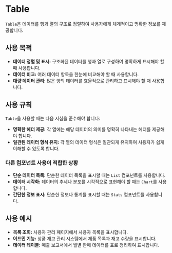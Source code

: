 # Table

`Table`은 데이터를 행과 열의 구조로 정렬하여 사용자에게 체계적이고 명확한 정보를 제공합니다.

## 사용 목적

- **데이터 정렬 및 표시:** 구조화된 데이터를 행과 열로 구성하여 명확하게 표시해야 할 때 사용합니다.
- **데이터 비교:** 여러 데이터 항목을 한눈에 비교해야 할 때 사용합니다.
- **대량 데이터 관리:** 많은 양의 데이터를 효율적으로 관리하고 표시해야 할 때 사용합니다.

## 사용 규칙

`Table`을 사용할 때는 다음 지침을 준수해야 합니다:

- **명확한 헤더 제공:** 각 열에는 해당 데이터의 의미를 명확히 나타내는 헤더를 제공해야 합니다.
- **일관된 데이터 형식 유지:** 각 열의 데이터 형식은 일관되게 유지하여 사용자가 쉽게 이해할 수 있도록 합니다.

### 다른 컴포넌트 사용이 적합한 상황

- **단순 데이터 목록:** 단순한 데이터 목록을 표시할 때는 `List` 컴포넌트를 사용합니다.
- **데이터 시각화:** 데이터의 추세나 분포를 시각적으로 표현해야 할 때는 `Chart`를 사용합니다.
- **간단한 정보 표시:** 단순한 정보나 통계를 표시할 때는 `Stats` 컴포넌트를 사용합니다.

## 사용 예시

- **목록 조회:** 사용자 관리 페이지에서 사용자 목록을 표시합니다.
- **어드민 기능:** 상품 재고 관리 시스템에서 제품 목록과 재고 수량을 표시합니다.
- **데이터 테이블:** 매출 보고서에서 월별 판매 데이터를 표로 정리하여 표시합니다.
